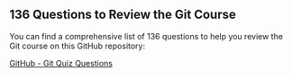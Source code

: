 ## 136 Questions to Review the Git Course

You can find a comprehensive list of 136 questions to help you review the Git course on this GitHub repository:

[GitHub - Git Quiz Questions](https://github.com/Ebazhanov/linkedin-skill-assessments-quizzes/blob/main/git/git-quiz.md)
